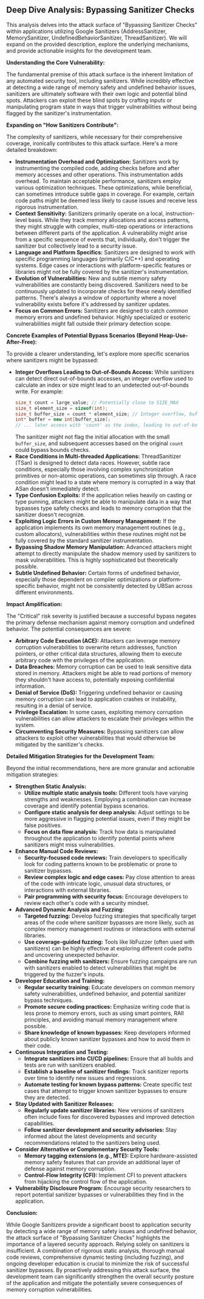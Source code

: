 ## Deep Dive Analysis: Bypassing Sanitizer Checks

This analysis delves into the attack surface of "Bypassing Sanitizer Checks" within applications utilizing Google Sanitizers (AddressSanitizer, MemorySanitizer, UndefinedBehaviorSanitizer, ThreadSanitizer). We will expand on the provided description, explore the underlying mechanisms, and provide actionable insights for the development team.

**Understanding the Core Vulnerability:**

The fundamental premise of this attack surface is the inherent limitation of any automated security tool, including sanitizers. While incredibly effective at detecting a wide range of memory safety and undefined behavior issues, sanitizers are ultimately software with their own logic and potential blind spots. Attackers can exploit these blind spots by crafting inputs or manipulating program state in ways that trigger vulnerabilities without being flagged by the sanitizer's instrumentation.

**Expanding on "How Sanitizers Contribute":**

The complexity of sanitizers, while necessary for their comprehensive coverage, ironically contributes to this attack surface. Here's a more detailed breakdown:

* **Instrumentation Overhead and Optimization:** Sanitizers work by instrumenting the compiled code, adding checks before and after memory accesses and other operations. This instrumentation adds overhead. To maintain acceptable performance, sanitizers employ various optimization techniques. These optimizations, while beneficial, can sometimes introduce subtle gaps in coverage. For example, certain code paths might be deemed less likely to cause issues and receive less rigorous instrumentation.
* **Context Sensitivity:** Sanitizers primarily operate on a local, instruction-level basis. While they track memory allocations and access patterns, they might struggle with complex, multi-step operations or interactions between different parts of the application. A vulnerability might arise from a specific sequence of events that, individually, don't trigger the sanitizer but collectively lead to a security issue.
* **Language and Platform Specifics:** Sanitizers are designed to work with specific programming languages (primarily C/C++) and operating systems. Edge cases or interactions with platform-specific features or libraries might not be fully covered by the sanitizer's instrumentation.
* **Evolution of Vulnerabilities:** New and subtle memory safety vulnerabilities are constantly being discovered. Sanitizers need to be continuously updated to incorporate checks for these newly identified patterns. There's always a window of opportunity where a novel vulnerability exists before it's addressed by sanitizer updates.
* **Focus on Common Errors:** Sanitizers are designed to catch *common* memory errors and undefined behavior. Highly specialized or esoteric vulnerabilities might fall outside their primary detection scope.

**Concrete Examples of Potential Bypass Scenarios (Beyond Heap-Use-After-Free):**

To provide a clearer understanding, let's explore more specific scenarios where sanitizers might be bypassed:

* **Integer Overflows Leading to Out-of-Bounds Access:** While sanitizers can detect direct out-of-bounds accesses, an integer overflow used to calculate an index or size might lead to an undetected out-of-bounds write. For example:
    ```c++
    size_t count = large_value; // Potentially close to SIZE_MAX
    size_t element_size = sizeof(int);
    size_t buffer_size = count * element_size; // Integer overflow, buffer_size becomes small
    int* buffer = new int[buffer_size];
    // ... later access with 'count' as the index, leading to out-of-bounds write
    ```
    The sanitizer might not flag the initial allocation with the small `buffer_size`, and subsequent accesses based on the original `count` could bypass bounds checks.
* **Race Conditions in Multi-threaded Applications:** ThreadSanitizer (TSan) is designed to detect data races. However, subtle race conditions, especially those involving complex synchronization primitives or non-atomic operations, can sometimes slip through. A race condition might lead to a state where memory is corrupted in a way that ASan doesn't immediately detect.
* **Type Confusion Exploits:**  If the application relies heavily on casting or type punning, attackers might be able to manipulate data in a way that bypasses type safety checks and leads to memory corruption that the sanitizer doesn't recognize.
* **Exploiting Logic Errors in Custom Memory Management:** If the application implements its own memory management routines (e.g., custom allocators), vulnerabilities within these routines might not be fully covered by the standard sanitizer instrumentation.
* **Bypassing Shadow Memory Manipulation:** Advanced attackers might attempt to directly manipulate the shadow memory used by sanitizers to mask vulnerabilities. This is highly sophisticated but theoretically possible.
* **Subtle Undefined Behavior:** Certain forms of undefined behavior, especially those dependent on compiler optimizations or platform-specific behavior, might not be consistently detected by UBSan across different environments.

**Impact Amplification:**

The "Critical" risk severity is justified because a successful bypass negates the primary defense mechanism against memory corruption and undefined behavior. The potential consequences are severe:

* **Arbitrary Code Execution (ACE):** Attackers can leverage memory corruption vulnerabilities to overwrite return addresses, function pointers, or other critical data structures, allowing them to execute arbitrary code with the privileges of the application.
* **Data Breaches:** Memory corruption can be used to leak sensitive data stored in memory. Attackers might be able to read portions of memory they shouldn't have access to, potentially exposing confidential information.
* **Denial of Service (DoS):** Triggering undefined behavior or causing memory corruption can lead to application crashes or instability, resulting in a denial of service.
* **Privilege Escalation:** In some cases, exploiting memory corruption vulnerabilities can allow attackers to escalate their privileges within the system.
* **Circumventing Security Measures:**  Bypassing sanitizers can allow attackers to exploit other vulnerabilities that would otherwise be mitigated by the sanitizer's checks.

**Detailed Mitigation Strategies for the Development Team:**

Beyond the initial recommendations, here are more granular and actionable mitigation strategies:

* **Strengthen Static Analysis:**
    * **Utilize multiple static analysis tools:** Different tools have varying strengths and weaknesses. Employing a combination can increase coverage and identify potential bypass scenarios.
    * **Configure static analysis for deep analysis:**  Adjust settings to be more aggressive in flagging potential issues, even if they might be false positives.
    * **Focus on data flow analysis:** Track how data is manipulated throughout the application to identify potential points where sanitizers might miss vulnerabilities.
* **Enhance Manual Code Reviews:**
    * **Security-focused code reviews:** Train developers to specifically look for coding patterns known to be problematic or prone to sanitizer bypasses.
    * **Review complex logic and edge cases:** Pay close attention to areas of the code with intricate logic, unusual data structures, or interactions with external libraries.
    * **Pair programming with security focus:** Encourage developers to review each other's code with a security mindset.
* **Advanced Dynamic Analysis and Fuzzing:**
    * **Targeted fuzzing:** Develop fuzzing strategies that specifically target areas of the code where sanitizer bypasses are more likely, such as complex memory management routines or interactions with external libraries.
    * **Use coverage-guided fuzzing:** Tools like libFuzzer (often used with sanitizers) can be highly effective at exploring different code paths and uncovering unexpected behavior.
    * **Combine fuzzing with sanitizers:** Ensure fuzzing campaigns are run with sanitizers enabled to detect vulnerabilities that might be triggered by the fuzzer's inputs.
* **Developer Education and Training:**
    * **Regular security training:** Educate developers on common memory safety vulnerabilities, undefined behavior, and potential sanitizer bypass techniques.
    * **Promote secure coding practices:** Emphasize writing code that is less prone to memory errors, such as using smart pointers, RAII principles, and avoiding manual memory management where possible.
    * **Share knowledge of known bypasses:** Keep developers informed about publicly known sanitizer bypasses and how to avoid them in their code.
* **Continuous Integration and Testing:**
    * **Integrate sanitizers into CI/CD pipelines:** Ensure that all builds and tests are run with sanitizers enabled.
    * **Establish a baseline of sanitizer findings:** Track sanitizer reports over time to identify new issues and regressions.
    * **Automate testing for known bypass patterns:** Create specific test cases that attempt to trigger known sanitizer bypasses to ensure they are detected.
* **Stay Updated with Sanitizer Releases:**
    * **Regularly update sanitizer libraries:**  New versions of sanitizers often include fixes for discovered bypasses and improved detection capabilities.
    * **Follow sanitizer development and security advisories:** Stay informed about the latest developments and security recommendations related to the sanitizers being used.
* **Consider Alternative or Complementary Security Tools:**
    * **Memory tagging extensions (e.g., MTE):** Explore hardware-assisted memory safety features that can provide an additional layer of defense against memory corruption.
    * **Control-Flow Integrity (CFI):** Implement CFI to prevent attackers from hijacking the control flow of the application.
* **Vulnerability Disclosure Program:** Encourage security researchers to report potential sanitizer bypasses or vulnerabilities they find in the application.

**Conclusion:**

While Google Sanitizers provide a significant boost to application security by detecting a wide range of memory safety issues and undefined behavior, the attack surface of "Bypassing Sanitizer Checks" highlights the importance of a layered security approach. Relying solely on sanitizers is insufficient. A combination of rigorous static analysis, thorough manual code reviews, comprehensive dynamic testing (including fuzzing), and ongoing developer education is crucial to minimize the risk of successful sanitizer bypasses. By proactively addressing this attack surface, the development team can significantly strengthen the overall security posture of the application and mitigate the potentially severe consequences of memory corruption vulnerabilities.
